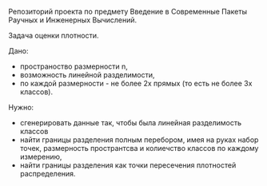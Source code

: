 Репозиторий проекта по предмету Введение в Современные Пакеты Раучных и Инженерных Вычислений.

Задача оценки плотности.

Дано:
- пространоство размерности n,
- возможность линейной разделимости,
- по каждой размерности - не более 2х прямых (то есть не более 3х классов).

Нужно:
- сгенерировать данные так, чтобы была линейная разделимость классов
- найти границы разделения полным перебором, имея на руках набор точек, размерность пространтсва и колиечство классов по каждому измерению,
- найти границы разделения как точки пересечения плотностей распределения.
